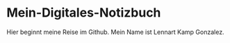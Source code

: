 # Mein-Digitales-Notizbuch
Hier beginnt meine Reise im Github.
Mein Name ist Lennart Kamp Gonzalez.
